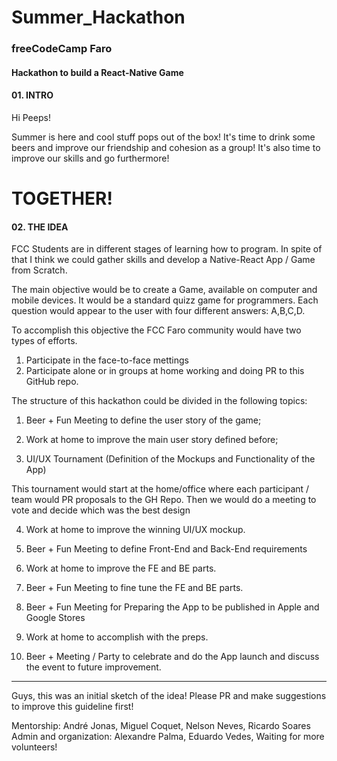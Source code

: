 # Summer_Hackathon


### freeCodeCamp Faro
#### Hackathon to build a React-Native Game


#### 01. INTRO

Hi Peeps! 

Summer is here and cool stuff pops out of the box! It's time to drink some beers and improve our friendship and cohesion as a group! It's also time to improve our skills and go furthermore! 

# TOGETHER!


#### 02. THE IDEA

FCC Students are in different stages of learning how to program. In spite of that I think we could gather skills and develop a Native-React App / Game from Scratch.

The main objective would be to create a Game, available on computer and mobile devices. It would be a standard quizz game for programmers. Each question would appear to the user with four different answers: A,B,C,D. 

To accomplish this objective the FCC Faro community would have two types of efforts.

1. Participate in the face-to-face mettings
2. Participate alone or in groups at home working and doing PR to this GitHub repo.

The structure of this hackathon could be divided in the following topics:

1. Beer + Fun Meeting to define the user story of the game;
    
2. Work at home to improve the main user story defined before;

3. UI/UX Tournament (Definition of the Mockups and Functionality of the App)

This tournament would start at the home/office where each participant / team would PR proposals to the GH Repo. Then we would do a meeting to vote and decide which was the best design

4. Work at home to improve the winning UI/UX mockup.

5. Beer + Fun Meeting to define Front-End and Back-End requirements

6. Work at home to improve the FE and BE parts.

7. Beer + Fun Meeting to fine tune the FE and BE parts.

8. Beer + Fun Meeting for Preparing the App to be published in Apple and Google Stores

9. Work at home to accomplish with the preps.

8. Beer + Meeting / Party to celebrate and do the App launch and discuss the event to future improvement.

_____________________________________________________________________________________

Guys, this was an initial sketch of the idea! Please PR and make suggestions to improve this guideline first!


Mentorship: André Jonas, Miguel Coquet, Nelson Neves, Ricardo Soares
Admin and organization: Alexandre Palma, Eduardo Vedes, Waiting for more volunteers!



















